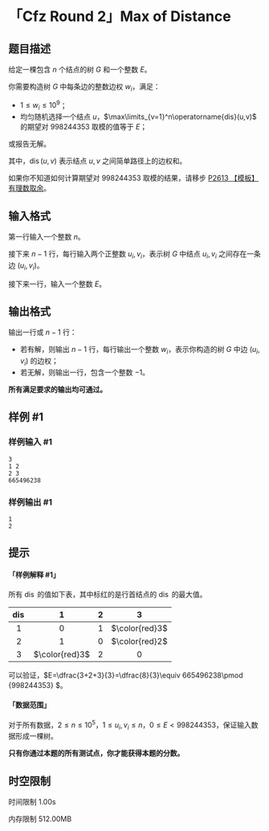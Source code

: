# 「Cfz Round 2」Max of Distance

## 题目描述

给定一棵包含 $n$ 个结点的树 $G$ 和一个整数 $E$。

你需要构造树 $G$ 中每条边的整数边权 $w_i$，满足：

- $1 \le w_i \le 10^9$；
- 均匀随机选择一个结点 $u$，$\max\limits_{v=1}^n\operatorname{dis}(u,v)$ 的期望对 $998244353$ 取模的值等于 $E$；

或报告无解。

其中，$\operatorname{dis}(u,v)$ 表示结点 $u,v$ 之间简单路径上的边权和。

如果你不知道如何计算期望对 $998244353$ 取模的结果，请移步 [P2613 【模板】有理数取余](https://www.luogu.com.cn/problem/P2613)。

## 输入格式

第一行输入一个整数 $n$。

接下来 $n-1$ 行，每行输入两个正整数 $u_i,v_i$，表示树 $G$ 中结点 $u_i,v_i$ 之间存在一条边 $(u_i,v_i)$。

接下来一行，输入一个整数 $E$。

## 输出格式

输出一行或 $n-1$ 行：

- 若有解，则输出 $n-1$ 行，每行输出一个整数 $w_i$，表示你构造的树 $G$ 中边 $(u_i,v_i)$ 的边权；
- 若无解，则输出一行，包含一个整数 $-1$。

**所有满足要求的输出均可通过。**

## 样例 #1

### 样例输入 #1

```
3
1 2
2 3
665496238
```

### 样例输出 #1

```
1
2
```

## 提示

#### 「样例解释 #1」

所有 $\operatorname{dis}$ 的值如下表，其中标红的是行首结点的 $\operatorname{dis}$ 的最大值。

|$\operatorname{dis}$|$1$|$2$|$3$|
|:-:|:-:|:-:|:-:|
|$1$|$0$|$1$|$\color{red}3$|
|$2$|$1$|$0$|$\color{red}2$|
|$3$|$\color{red}3$|$2$|$0$|

可以验证，$E=\dfrac{3+2+3}{3}=\dfrac{8}{3}\equiv 665496238\pmod {998244353} $。

#### 「数据范围」

对于所有数据，$2\le n\le 10^5$，$1 \le u_i,v_i \le n$，$0\le E < 998244353$，保证输入数据形成一棵树。

**只有你通过本题的所有测试点，你才能获得本题的分数。**

## 时空限制



时间限制
1.00s

内存限制
512.00MB